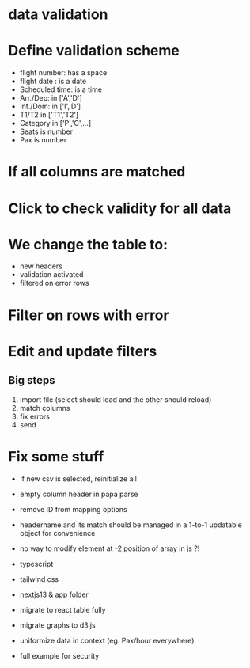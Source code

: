 # data validation

# Define validation scheme
- flight number: has a space
- flight date : is a date
- Scheduled time: is a time
- Arr./Dep: in ['A','D']
- Int./Dom: in ['I','D']
- T1/T2 in ['T1','T2']
- Category in ['P','C',...]
- Seats is number
- Pax is number

# If all columns are matched


# Click to check validity for all data
# We change the table to:
- new headers
- validation activated
- filtered on error rows

# Filter on rows with error
# Edit and update filters


## Big steps
1. import file (select should load and the other should reload)
2. match columns
3. fix errors
4. send


# Fix some stuff
- If new csv is selected, reinitialize all
- empty column header in papa parse
- remove ID from mapping options

- headername and its match should be managed in a 1-to-1 updatable object for convenience
- no way to modify element at -2 position of array in js ?!


- typescript
- tailwind css
- nextjs13 & app folder


- migrate to react table fully
- migrate graphs to d3.js
- uniformize data in context (eg. Pax/hour everywhere)

- full example for security







